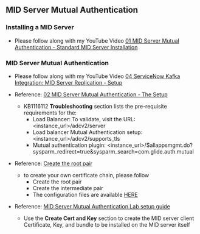 ## MID Server Mutual Authentication
### Installing a MID Server
* Please follow along with my YouTube Video [01 MID Server Mutual Authentication - Standard MID Server Installation](https://www.youtube.com/watch?v=XKi2RhYa4JU&list=PL5DgOfLBA3RYE5p9BAnEyzpfZZx3R_O_g)

### MID Server Mutual Authentication
* Please follow along with my YouTube Video [04 ServiceNow Kafka Integration: MID Server Replication - Setup](https://www.youtube.com/watch?v=4gtg5lJKsp8&list=PL5DgOfLBA3RYE5p9BAnEyzpfZZx3R_O_g&index=2)

* Reference: [02 MID Server Mutual Authentication - The Setup](https://support.servicenow.com/kb?id=kb_article_view&sysparm_article=KB1116112)
    - KB1116112 **Troubleshooting** section lists the pre-requisite requirements for the:
        - Load Balancer: To validate, visit the URL: <instance_url>/adcv2/server
        - Load balancer Mutual Authentication setup: <instance_url>/adcv2/supports_tls
        - Mutual authentication plugin: <instance_url>/$allappsmgmt.do?sysparm_redirect=true&sysparm_search=com.glide.auth.mutual
* Reference: [Create the root pair](https://jamielinux.com/docs/openssl-certificate-authority/create-the-root-pair.html)
    - to create your own certificate chain, please follow
        - Create the root pair
        - Create the intermediate pair
        - The configuration files are available [HERE](https://jamielinux.com/docs/openssl-certificate-authority/appendix/index.html)
* Reference: [MID Server Mutual Authentication Lab setup guide](https://support.servicenow.com/kb?id=kb_article_view&sysparm_article=KB1121648)
    - Use the **Create Cert and Key** section to create the MID server client Certificate, Key, and bundle to be installed on the MID server itself

